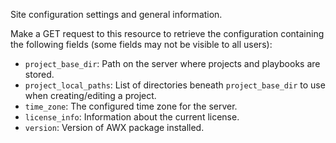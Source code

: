 Site configuration settings and general information.

Make a GET request to this resource to retrieve the configuration containing
the following fields (some fields may not be visible to all users):

* `project_base_dir`: Path on the server where projects and playbooks are \
  stored.
* `project_local_paths`: List of directories beneath `project_base_dir` to
  use when creating/editing a project.
* `time_zone`: The configured time zone for the server.
* `license_info`: Information about the current license.
* `version`: Version of AWX package installed.
